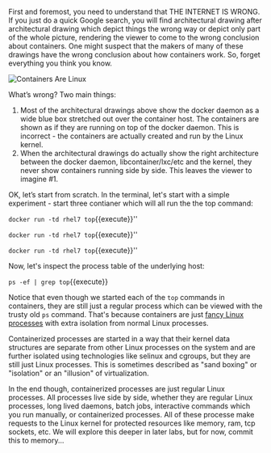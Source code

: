 First and foremost, you need to understand that THE INTERNET IS WRONG. If you just do a quick Google search, you will find architectural drawing after architectural drawing which depict things the wrong way or depict only part of the whole picture, rendering the viewer to come to the wrong conclusion about containers. One might suspect that the makers of many of these drawings have the wrong conclusion about how containers work. So, forget everything you think you know.

![Containers Are Linux](https://katacoda.com/fatherlinux/assets/intro-openshift/container-internals-lab-1/01-google-wrong.png)

What’s wrong? Two main things:
 
1. Most of the architectural drawings above show the docker daemon as a wide blue box stretched out over the container host. The containers are shown as if they are running on top of the docker daemon. This is incorrect - the containers are actually created and run by the Linux kernel.
2. When the architectural drawings do actually show the right architecture between the docker daemon, libcontainer/lxc/etc and the kernel, they never show containers running side by side. This leaves the viewer to imagine #1.
 
OK, let’s start from scratch. In the terminal, let's start with a simple experiment - start three contianer which will all run the the top command:

``docker run -td rhel7 top``{{execute}}''

``docker run -td rhel7 top``{{execute}}''

``docker run -td rhel7 top``{{execute}}''

Now, let's inspect the process table of the underlying host:

``ps -ef | grep top``{{execute}}

Notice that even though we started each of the ``top`` commands in containers, they are still just a regular process which can be viewed with the trusty old ``ps`` command. That's because containers are just [fancy Linux processes](http://sdtimes.com/guest-view-containers-really-just-fancy-files-fancy-processes/) with extra isolation from normal Linux processes. 

Containerized processes are started in a way that their kernel data structures are separate from other Linux processes on the system and are further isolated using technologies like selinux and cgroups, but they are still just Linux processes. This is sometimes described as "sand boxing" or "isolation" or an "illusion" of virtualization.

In the end though, containerized processes are just regular Linux processes. All processes live side by side, whether they are  regular Linux processes, long lived daemons, batch jobs, interactive commands which you run manually, or containerized processes. All of these processe make requests to the Linux kernel for protected resources like memory, ram, tcp sockets, etc. We will explore this deeper in later labs, but for now, commit this to memory...
